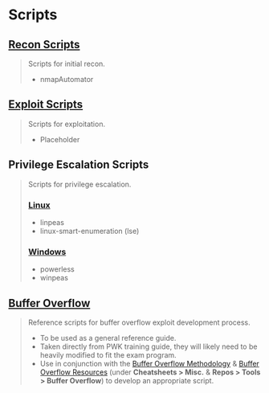 # Scripts

## [Recon Scripts](1-Recon)

> Scripts for initial recon.
>
> - nmapAutomator

## [Exploit Scripts](2-Exploit)

> Scripts for exploitation.
>
> - Placeholder

## Privilege Escalation Scripts

> Scripts for privilege escalation.
>
> ### [Linux](3-Privilege-Escalation)
>
> - linpeas
> - linux-smart-enumeration (lse)
>
> ### [Windows](3-Privilege-Escalation/Lin)
>
> - powerless
> - winpeas

## [Buffer Overflow](4-Buffer-Overflow/Win)

> Reference scripts for buffer overflow exploit development process.
>
> - To be used as a general reference guide.
> - Taken directly from PWK training guide, they will likely need to be heavily modified to fit the exam program.
> - Use in conjunction with the [Buffer Overflow Methodology](Methodology/4-Buffer-Overflow.md) & [Buffer Overflow Resources](Cheatsheets/Resources.md#misc) (under **Cheatsheets > Misc.** & **Repos > Tools > Buffer Overflow**) to develop an appropriate script.
